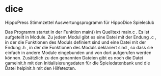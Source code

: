 # dice
HippoPress Stimmzettel Auswertungsprogramm für HippoDice Spieleclub

Das Programm startet in der Funktion main() im Quelltext main.c . Es ist aufgeteilt in Module. 
Zu jedem Modul gibt es eine Datei mit der Endung .c , in der die Funktionen des Moduls definiert sind und 
eine Datei mit der Endung .h , in der die Funktionen des Moduls deklariert sind , so dass sie einfach in 
andere Module eingebunden und von dort aufgerufen werden können. Zusätzlich zu den genannten Dateien 
gibt es noch die Datei gameinit.h mit den Initialisierungsdaten für die Spieledatenbank und die 
Datei helpinit.h mit den Hilfetexten. 
